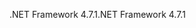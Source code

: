<span data-ttu-id="d1250-101">.NET Framework 4.7.1</span><span class="sxs-lookup"><span data-stu-id="d1250-101">.NET Framework 4.7.1</span></span>

